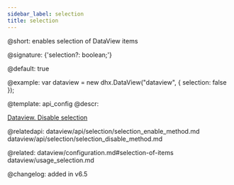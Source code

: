 ```yaml
---
sidebar_label: selection
title: selection
---          
```


@short: enables selection of DataView items

@signature: {'selection?: boolean;'}

@default: true

@example: 
var dataview = new dhx.DataView("dataview", {
    selection: false
});


@template:	api_config
@descr: 



[Dataview. Disable selection](https://snippet.dhtmlx.com/xh66mnu3)

@relatedapi: dataview/api/selection/selection_enable_method.md
dataview/api/selection/selection_disable_method.md

@related: dataview/configuration.md#selection-of-items
dataview/usage_selection.md


@changelog: added in v6.5